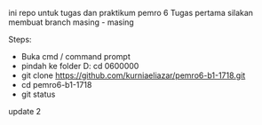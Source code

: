 ini repo untuk tugas dan praktikum pemro 6
Tugas pertama silakan membuat branch masing - masing

Steps:
- Buka cmd / command prompt
- pindah ke folder
  D:
  cd 0600000
- git clone https://github.com/kurniaeliazar/pemro6-b1-1718.git
- cd pemro6-b1-1718
- git status

update 2


